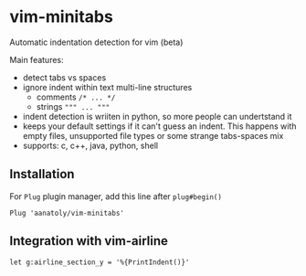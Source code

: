 # vim-minitabs
Automatic indentation detection for vim (beta)

Main features:
 * detect tabs vs spaces
 * ignore indent within text multi-line structures
   * comments `/* ... */`
   * strings `""" ... """`
 * indent detection is wriiten in python, so more people can undertstand it
 * keeps your default settings if it can't guess an indent. This happens with
	empty files, unsupported file types or some strange tabs-spaces mix
 * supports: c, c++, java, python, shell

## Installation
For `Plug` plugin manager, add this line after `plug#begin()`
```vim
Plug 'aanatoly/vim-minitabs'
```

## Integration with vim-airline

```vim
let g:airline_section_y = '%{PrintIndent()}'
```

